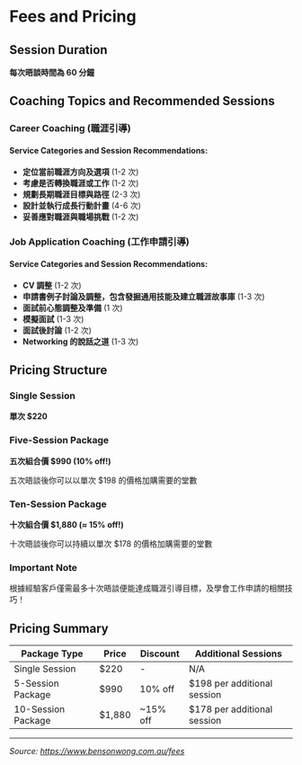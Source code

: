 # Fees and Pricing

## Session Duration
**每次晤談時間為 60 分鐘**

## Coaching Topics and Recommended Sessions

### Career Coaching (職涯引導)

#### Service Categories and Session Recommendations:

- **定位當前職涯方向及選項** (1-2 次)
- **考慮是否轉換職涯或工作** (1-2 次)
- **規劃長期職涯目標與路徑** (2-3 次)
- **設計並執行成長行動計畫** (4-6 次)
- **妥善應對職涯與職場挑戰** (1-2 次)

### Job Application Coaching (工作申請引導)

#### Service Categories and Session Recommendations:

- **CV 調整** (1-2 次)
- **申請書例子討論及調整，包含發掘通用技能及建立職涯故事庫** (1-3 次)
- **面試前心態調整及準備** (1 次)
- **模擬面試** (1-3 次)
- **面試後討論** (1-2 次)
- **Networking 的說話之道** (1-3 次)

## Pricing Structure

### Single Session
**單次 $220**

### Five-Session Package
**五次組合價 $990 (10% off!)**

五次晤談後你可以以單次 $198 的價格加購需要的堂數

### Ten-Session Package
**十次組合價 $1,880 (≈ 15% off!)**

十次晤談後你可以持續以單次 $178 的價格加購需要的堂數

### Important Note
根據經驗客戶僅需最多十次晤談便能達成職涯引導目標，及學會工作申請的相關技巧！

## Pricing Summary

| Package Type | Price | Discount | Additional Sessions |
|--------------|-------|----------|-------------------|
| Single Session | $220 | - | N/A |
| 5-Session Package | $990 | 10% off | $198 per additional session |
| 10-Session Package | $1,880 | ~15% off | $178 per additional session |

---

*Source: https://www.bensonwong.com.au/fees*